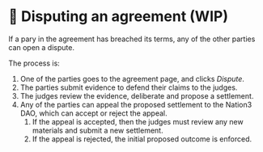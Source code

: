 # 🚩 Disputing an agreement (WIP)

If a pary in the agreement has breached its terms, any of the other parties can open a dispute.

The process is:

1. One of the parties goes to the agreement page, and clicks _Dispute_.
2. The parties submit evidence to defend their claims to the judges.
3. The judges review the evidence, deliberate and propose a settlement.
4. Any of the parties can appeal the proposed settlement to the Nation3 DAO, which can accept or reject the appeal.
   1. If the appeal is accepted, then the judges must review any new materials and submit a new settlement.
   2. If the appeal is rejected, the initial proposed outcome is enforced.
